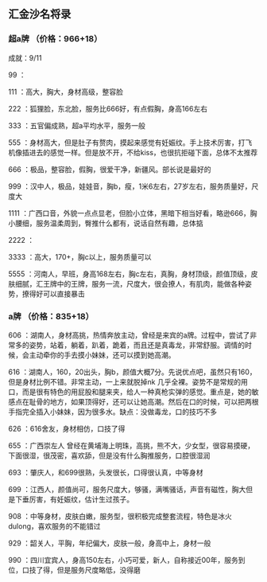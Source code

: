 ## 汇金沙名将录

### 超a牌 （价格：966+18）

成就：9/11

99 ：

111 ：高大，胸大，身材高级，整容脸

222 ：狐狸脸，东北脸，服务比666好，有点假胸，身高166左右

333 ：五官偏成熟，超a平均水平，服务一般

555 ：身材高大，但是肚子有赘肉，摸起来感觉有妊娠纹。手上技术厉害，打飞机像插进去的感觉一样。但是放不开，不给kiss，也很抗拒碰下面，总体不太推荐

666 ：极品，整容脸，假胸，很爱干净，新疆风。部长说是最好的

999 ：汉中人，极品，娃娃音，胸b，瘦，1米6左右，27岁左右，服务质量好，尺度大

1111 ：广西口音，外貌一点点显老，但脸小立体，黑暗下相当好看，略逊666，胸小腰细，服务温柔周到，臀推什么都有，说话自然有趣，总体掂

2222 ：

3333 ：高大，170+，胸c以上，服务质量可以

5555 ：河南人，早班，身高168左右，胸c左右，真胸，身材顶级，颜值顶级，皮肤细腻，汇王牌中的王牌，服务一流，尺度大，很会撩人，有肌肉，能做各种姿势，撩得好可以直接暴击

### a牌 （价格：835+18）

606 ：湖南人，身材高挑，热情奔放主动，曾经是来宾的a牌。过程中，尝试了非常多的姿势，站着，躺着，趴着，跪着，而且还是真毒龙，非常舒服。调情的时候，会主动牵你的手去摸小妹妹，还可以摸到她高潮。

616 ：湖南人，160，20出头，胸b，颜值大概7分。先说优点吧，虽然只有160，但是身材比例不错。非常主动，一上来就脱掉nk 几乎全裸。姿势不是常规的用口，而是很有特色的用屁股和腿来夹，给人一种真枪实弹的感觉。重点是，她的敏感点在耻骨的地方，如果顶得好，还可以让她高潮。然后在口的时候，可以把两根手指完全插入小妹妹，因为很多水。缺点：没做毒龙，口的技巧不多

626 ：616舍友，身材相仿，口技了得

655 ：广西崇左人 曾经在黄埔海上明珠，高挑，熊不大，少女型，很容易摸硬，下面很湿，很茂密，喜欢舔，但是没有什么胸推服务，口腔很湿润

693 ：肇庆人，和699很熟，头发很长，口得很认真，中等身材

699 ：江西人，颜值尚可，服务尺度大，够骚，满嘴骚话，声音有磁性，胸大但是下垂厉害，有妊娠纹，估计生过孩子。

908 ：中等身材，皮肤白嫩，服务型，很积极完成整套流程，特色是冰火dulong，喜欢服务的不能错过

929 ：韶关人，平胸，年纪偏大，皮肤一般，身高中上，身材一般

990 ：四川宜宾人，身高150左右，小巧可爱，新人，自称接近00年，服务到位，口技了得，但是服务尺度略低，没得磨
